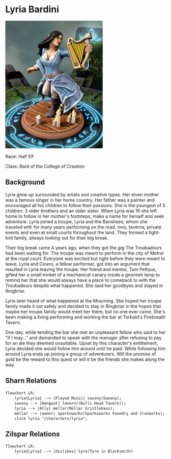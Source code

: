 # Lyria Bardini
<img class="float-left h-96 mr-8 mb-8 rounded"   src="https://raw.githubusercontent.com/DiscoverTec/anExperiment/main/eberron-by-night/images/characters/lyria.png"/>

Race: Half Elf 

Class: Bard of the College of Creation


## Background

Lyria grew up surrounded by artists and creative types. Her elven mother was a famous singer in her home country. Her father was a painter and encouraged all his children to follow their passions. She is the youngest of 5 children: 3 older brothers and an older sister. When Lyria was 16 she left home to follow in her mother's footsteps, make a name for herself and seek adventure. Lyria joined a troupe, Lyria and the Banshees, whom she traveled with for many years performing on the road, inns, taverns, private events and even at small courts throughout the land. They formed a tight-knit family, always looking out for their big break.

Their big break came 4 years ago, when they got the gig The Troubadours had been waiting for. The troupe was meant to perform in the city of Metrol at the royal court. Everyone was excited but right before they were meant to leave, Lyria and Cicero, a fellow performer, got into an argument that resulted in Lyria leaving the troupe. Her friend and mentor, Tom Pettyus, gifted her a small trinket of a mechanical canary inside a gnomish lamp to remind her that she would always have a place to comeback to with the Troubadours despite what happened. She said her goodbyes and stayed in Ringbriar.

Lyria later heard of what happened at the Mourning. She hoped her troupe family made it out safely and decided to stay in Ringbriar in the hopes that maybe her troupe family would meet her there, but no one ever came. She's been making a living performing and working the bar at Torbald's Firebreath Tavern.

One day, while tending the bar she met an unpleasant fellow who said to her "if I may..." and demanded to speak with the manager after refusing to pay for an ale they deemed unsuitable. Upset by this character's entitlement, Lyria decided she would follow him around until he paid. While following him around Lyria ends up joining a group of adventurers. Will the promise of gold be the reward to this quest or will it be the friends she makes along the way.

## Sharn Relations

```mermaid
flowchart LR;
    lyria{Lyria} --> |Played Music| saxony(Saxony);
    saxony --> |Hangout| tavern((Bulls Head Tavern));
    lyria --> |Ally| mellar(Mellar Gristlehaus);
    mellar --> |owner| sparksworks(Sparksworks Foundry and Ironworks);
    click lyria "/characters/lyria";
```

## Zilspar Relations

```mermaid
flowchart LR;
	lyria{Lyria} --> |dislikes| tyre(Tyre \n Blacksmith)
```